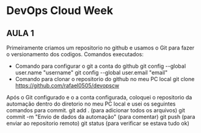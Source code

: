 # **DevOps Cloud Week**

## **AULA 1**
Primeiramente criamos um repositorio no github e usamos o Git para fazer o versionamento dos codigos.
Comandos executados:
- Comando para configurar o git a conta do github
    git config --global user.name "username" 
    git config --global user.email "email"
- Comando para clonar o repositorio do github no meu PC local
    git clone https://github.com/rafael0505/devopscw

Após o Git configurado e o a conta configurada, coloquei o repositorio da automação dentro do diretorio no meu PC local e usei os seguintes comandos para commit.
    git add . (para adicionar todos os arquivos)
    git commit -m "Envio de dados da automação" (para comentar)
    git push (para enviar ao repositorio remoto)
    git status (para verificar se estava tudo ok)
 

    
